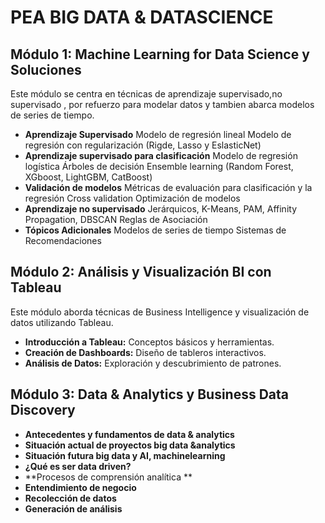 # PEA BIG DATA & DATASCIENCE

## Módulo 1: Machine Learning for Data Science y Soluciones

Este módulo se centra en técnicas de aprendizaje supervisado,no supervisado , por refuerzo para modelar datos y tambien abarca modelos de series de tiempo.

- **Aprendizaje Supervisado**
Modelo de regresión lineal
Modelo de regresión con regularización (Rigde, Lasso y EslasticNet)
- **Aprendizaje supervisado para clasificación**
Modelo de regresión logística
Árboles de decisión
Ensemble learning (Random Forest, XGboost, LightGBM, CatBoost)
- **Validación de modelos**
Métricas de evaluación para clasificación y la regresión
Cross validation
Optimización de modelos
- **Aprendizaje no supervisado**
Jerárquicos, K-Means, PAM, Affinity
Propagation, DBSCAN
Reglas de Asociación
- **Tópicos Adicionales**
Modelos de series de tiempo
Sistemas de Recomendaciones

## Módulo 2: Análisis y Visualización BI con Tableau

Este módulo aborda técnicas de Business Intelligence y visualización de datos utilizando Tableau.
- **Introducción a Tableau:** Conceptos básicos y herramientas.
- **Creación de Dashboards:** Diseño de tableros interactivos.
- **Análisis de Datos:** Exploración y descubrimiento de patrones.


## Módulo 3: Data & Analytics y Business Data Discovery

- **Antecedentes y fundamentos de data & analytics**
- **Situación actual de proyectos big data &analytics**
- **Situación futura big data y AI, machinelearning**
- **¿Qué es ser data driven?**
- **Procesos de comprensión analítica **
- **Entendimiento de negocio**
- **Recolección de datos**
- **Generación de análisis**

